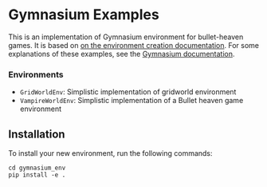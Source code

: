 # Gymnasium Examples
This is an implementation of Gymnasium environment for bullet-heaven games. It is based on [on the environment creation documentation](https://gymnasium.farama.org/tutorials/gymnasium_basics/environment_creation/).
For some explanations of these examples, see the [Gymnasium documentation](https://gymnasium.farama.org).

### Environments
- `GridWorldEnv`: Simplistic implementation of gridworld environment
- `VampireWorldEnv`: Simplistic implementation of a Bullet heaven game environment

## Installation

To install your new environment, run the following commands:

```{shell}
cd gymnasium_env
pip install -e .
```
